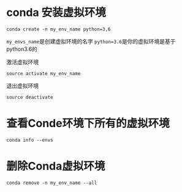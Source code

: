 # conda 安装虚拟环境
~~~
conda create -n my_env_name python=3,6
~~~
`my_envs_name`是创建虚拟环境的名字 `python=3.6`是你的虚拟环境是基于python3.6的

激活虚拟环境
~~~
source activate my_env_name
~~~

退出虚拟环境
~~~
source deactivate
~~~

# 查看Conde环境下所有的虚拟环境
~~~
conda info --envs
~~~

# 删除Conda虚拟环境
~~~
conda remove -n my_env_name --all
~~~